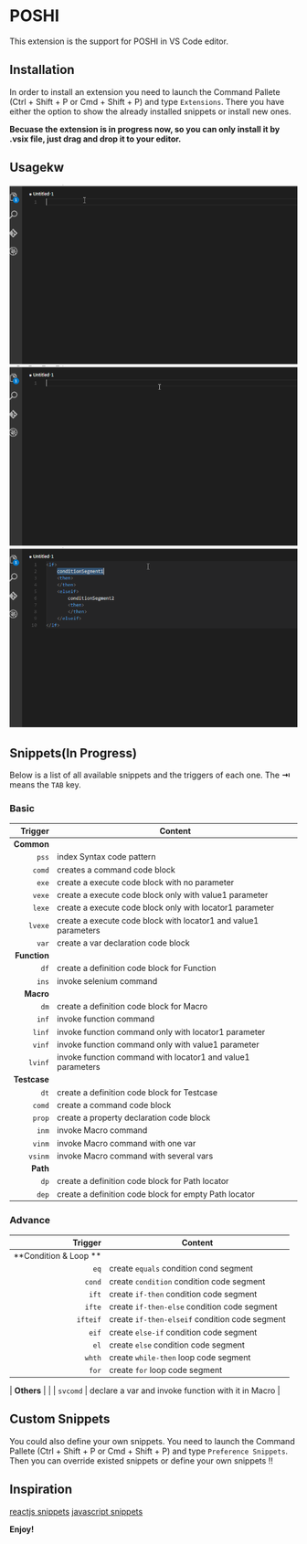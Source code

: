 # POSHI

This extension is the support for POSHI in VS Code editor.

## Installation
In order to install an extension you need to launch the Command Pallete (Ctrl + Shift + P or Cmd + Shift + P) and type `Extensions`. There you have either the option to show the already installed snippets or install new ones.

**Becuase the extension is in progress now, so you can only install it by .vsix file, just drag and drop it to your editor.**

## Usagekw
![create new testcase](./images/demo1.gif)
![invoke macro with var](./images/demo2.gif)
![if-then-else style](./images/demo3.gif)

## Snippets(In Progress)

Below is a list of all available snippets and the triggers of each one. The **⇥** means the `TAB` key.

### Basic

| Trigger  | Content |
| -------: | ------- |
| **Common** |  |
| `pss` | index Syntax code pattern |
| `comd` | creates a command code block |
| `exe`| create a execute code block with no parameter |
| `vexe` | create a execute code block only with value1 parameter |
| `lexe` | create a execute code block only with locator1 parameter |
| `lvexe` | create a execute code block with locator1 and value1 parameters |
| `var` | create a var declaration code block |
| **Function** |  |
| `df` | create a definition code block for Function |
| `ins` | invoke selenium command |
| **Macro** |  |
| `dm` | create a definition code block for Macro |
| `inf` | invoke function command |
| `linf` | invoke function command only with locator1 parameter |
| `vinf` | invoke function command only with value1 parameter |
| `lvinf` | invoke function command with locator1 and value1 parameters |
| **Testcase** |  |
| `dt` | create a definition code block for Testcase |
| `comd` | create a command code block |
| `prop` | create a property declaration code block |
| `inm` | invoke Macro command |
| `vinm` | invoke Macro command with one var |
| `vsinm` | invoke Macro command with several vars |
| **Path** |  |
| `dp` | create a definition code block for Path locator |
| `dep` | create a definition code block for empty Path locator |


### Advance
| Trigger  | Content |
| -------: | ------- |
| **Condition & Loop ** |  |
| `eq` | create `equals` condition cond segment |
| `cond` | create `condition` condition code segment |
| `ift` | create `if-then` condition code segment |
| `ifte` | create `if-then-else` condition code segment |
| `ifteif` | create `if-then-elseif` condition code segment |
| `eif` | create `else-if` condition code segment |
| `el` | create `else` condition code segment |
| `whth` | create `while-then` loop code segment| 
| `for` | create `for` loop code segment |

| **Others** |  |
| `svcomd` | declare a var and invoke function with it in Macro |




## Custom Snippets
You could also define your own snippets. You need to launch the Command Pallete (Ctrl + Shift + P or Cmd + Shift + P) and type `Preference Snippets`. Then you can override existed snippets or define your own snippets !!

## Inspiration
[reactjs snippets](https://github.com/xabikos/vscode-react)
[javascript snippets](https://github.com/xabikos/vscode-javascript)

**Enjoy!**